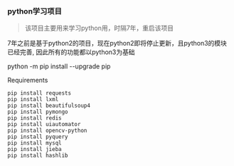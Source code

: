 ### python学习项目
> 该项目主要用来学习python用，时隔7年，重启该项目

7年之前是基于python2的项目，现在python2即将停止更新，且python3的模块已经完善, 因此所有的功能都以python3为基础

python -m pip install --upgrade pip


Requirements
```
pip install requests
pip install lxml
pip install beautifulsoup4
pip install pymongo
pip install redis
pip install uiautomator
pip install opencv-python
pip install pyquery
pip install mysql
pip install jieba
pip install hashlib
```